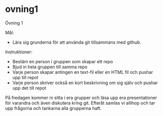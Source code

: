 # ovning1

Övning 1

Mål: 
- Lära sig grunderna för att använda git tillsammans med github.

Instruktioner:
- Bestäm en person i gruppen som skapar ett repo
- Bjud in hela gruppen till samma repo
- Varje person skapar antingen en text-fil eller en HTML fil och pushar upp till repot
- Varje person skriver också en kort beskrivning om sig själv och pushar upp det till repot

På fredagen kommer ni sitta i era grupper och läsa upp era presentationer för varandra och även diskutera kring git. Efteråt samlas vi allihop och tar upp frågorna och tankarna alla grupperna haft.

